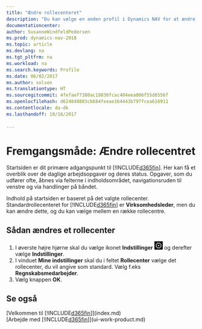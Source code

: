 ```yaml
---
title: "Ændre rollecenteret"
description: "Du kan vælge en anden profil i Dynamics NAV for at ændre det, du ser på startsiden."
documentationcenter: 
author: SusanneWindfeldPedersen
ms.prod: dynamics-nav-2018
ms.topic: article
ms.devlang: na
ms.tgt_pltfrm: na
ms.workload: na
ms.search.keywords: Profile
ms.date: 06/02/2017
ms.author: solsen
ms.translationtype: HT
ms.sourcegitcommit: 4fefaef7380ac10836fcac404eea006f55d8556f
ms.openlocfilehash: d624848883cb684feeae164443b797fcea616911
ms.contentlocale: da-dk
ms.lasthandoff: 10/16/2017

---
```

# <a name="how-to-change-the-role-center"></a>Fremgangsmåde: Ændre rollecentret
Startsiden er dit primære adgangspunkt til [!INCLUDE[d365fin](includes/d365fin_md.md)]. Her kan få et overblik over de daglige arbejdsopgaver og deres status. Opgaver, som du udfører ofte, åbnes via felterne i indholdsområdet, navigationsruden til venstre og via handlinger på båndet.

Indhold på startsiden er baseret på det valgte rollecenter. Standardrollecenteret for [!INCLUDE[d365fin](includes/d365fin_md.md)] er **Virksomhedsleder**, men du kan ændre dette, og du kan vælge mellem en række rollecentre.

## <a name="to-change-role-center"></a>Sådan ændres et rollecenter
1. I øverste højre hjørne skal du vælge ikonet **Indstillinger** ![Indstillinger](media/ui-experience/settings_icon_small.png "ikonet Indstillinger for rollecenter") og derefter vælge **Indstillinger**.
2. I vinduet **Mine indstillinger** skal du i feltet **Rollecenter** vælge det rollecenter, du vil angive som standard. Vælg f.eks **Regnskabsmedarbejder**.
3. Vælg knappen **OK**.

## <a name="see-also"></a>Se også
[Velkommen til [!INCLUDE[d365fin](includes/d365fin_md.md)]](index.md)  
[Arbejde med [!INCLUDE[d365fin](includes/d365fin_md.md)]](ui-work-product.md)  

